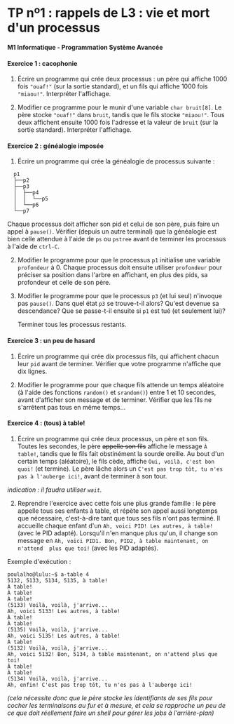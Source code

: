 TP nº1 : rappels de L3 : vie et mort d'un processus
==================

**M1 Informatique - Programmation Système Avancée**

#### Exercice 1 : cacophonie

1. Écrire un programme qui crée deux processus : un père qui affiche
   1000 fois `"ouaf!"` (sur la sortie standard), et un fils qui affiche
   1000 fois `"miaou!"`. Interpréter l'affichage. 

2. Modifier ce programme pour le munir d'une variable `char bruit[8]`.
   Le père stocke `"ouaf!"` dans `bruit`, tandis que le fils stocke
   `"miaou!"`. Tous deux affichent ensuite 1000 fois l'adresse et la
   valeur de `bruit` (sur la sortie standard). Interpréter l'affichage.


#### Exercice 2 : généalogie imposée

1. Écrire un programme qui crée la généalogie de processus suivante :

```
  p1
  ├──p2
  ├──p3
  │  ├──p4
  │  │  └──p5
  │  └──p6
  └──p7
```

   Chaque processus doit afficher son pid et celui de son père, puis
   faire un appel à `pause()`. Vérifier (depuis un autre terminal) que
   la généalogie est bien celle attendue à l'aide de `ps` ou `pstree`
   avant de terminer les processus à l'aide de `ctrl-C`.

2. Modifier le programme pour que le processus `p1` initialise une
   variable `profondeur` à 0. Chaque processus doit ensuite utiliser
   `profondeur` pour préciser sa position dans l'arbre en affichant,
   en plus des pids, sa profondeur et celle de son père.

3. Modifier le programme pour que le processus `p3` (et lui seul)
   n'invoque pas `pause()`. Dans quel état `p3` se trouve-t-il alors?
   Qu'est devenue sa descendance? Que se passe-t-il ensuite si `p1` est
   tué (et seulement lui)? 

   Terminer tous les processus restants.


#### Exercice 3 : un peu de hasard

1. Écrire un programme qui crée dix processus fils, qui affichent chacun
   leur `pid` avant de terminer. Vérifier que votre programme n'affiche
   que dix lignes.

2. Modifier le programme pour que chaque fils attende un temps aléatoire
   (à l'aide des fonctions `random()` et `srandom()`) entre 1 et 10
   secondes, avant d'afficher son message et de terminer. Vérifier que
   les fils ne s'arrêtent pas tous en même temps...


#### Exercice 4 : (tous) à table!

1. Écrire un programme qui crée deux processus, un père et son fils.
   Toutes les secondes, le père ~~appelle son fils~~ affiche le message
   `À table!`, tandis que le fils fait obstinément la sourde oreille. Au
   bout d'un certain temps (aléatoire), le fils cède, affiche `Oui,
   voilà, c'est bon quoi!` (et termine). Le père lâche alors un `C'est
   pas trop tôt, tu n'es pas à l'auberge ici!`, avant de terminer à son
   tour.

_indication : il faudra utiliser `wait`._

2. Reprendre l'exercice avec cette fois une plus grande famille : le père
   appelle tous ses enfants à table, et répète son appel aussi longtemps
   que nécessaire, c'est-à-dire tant que tous ses fils n'ont pas terminé.
   Il accueille chaque enfant d'un `Ah, voici PID! Les autres, à table!`
   (avec le PID adapté). Lorsqu'il n'en manque plus qu'un, il change son
   message en `Ah, voici PID1. Bon, PID2, à table maintenant, on n'attend 
   plus que toi!` (avec les PID adaptés).

Exemple d'exécution :
```
poulalho@lulu:~$ a-table 4
5132, 5133, 5134, 5135, à table!
À table!
À table!
À table!
(5133) Voilà, voilà, j'arrive...
Ah, voici 5133! Les autres, à table!
À table!
À table!
(5135) Voilà, voilà, j'arrive...
Ah, voici 5135! Les autres, à table!
À table!
(5132) Voilà, voilà, j'arrive...
Ah, voici 5132! Bon, 5134, à table maintenant, on n'attend plus que toi!
À table!
À table!
(5134) Voilà, voilà, j'arrive...
Ah, enfin! C'est pas trop tôt, tu n'es pas à l'auberge ici!
```

_(cela nécessite donc que le père stocke les identifiants de ses fils pour
cocher les terminaisons au fur et à mesure, et cela se rapproche un peu
de ce que doit réellement faire un shell pour gérer les jobs à l'arrière-plan)_


